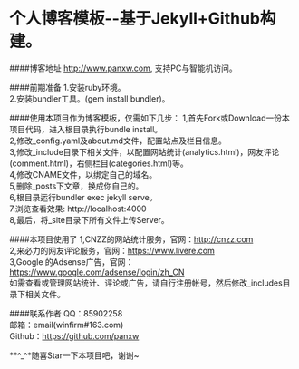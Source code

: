 个人博客模板--基于Jekyll+Github构建。
================

####博客地址
http://www.panxw.com, 支持PC与智能机访问。  

####前期准备
1.安装ruby环境。  
2.安装bundler工具。(gem install bundler)。  

####使用本项目作为博客模板，仅需如下几步：
1,首先Fork或Download一份本项目代码，进入根目录执行bundle install。  
2,修改_config.yaml及about.md文件，配置站点及栏目信息。  
3,修改_include目录下相关文件，以配置网站统计(analytics.html)，网友评论(comment.html)，右侧栏目(categories.html)等。  
4,修改CNAME文件，以绑定自己的域名。  
5,删除_posts下文章，换成你自己的。  
6,根目录运行bundler exec jekyll serve。  
7.浏览查看效果: http://localhost:4000  
8,最后，将_site目录下所有文件上传Server。

####本项目使用了
1,CNZZ的网站统计服务，官网：http://cnzz.com  
2,来必力的网友评论服务，官网：https://www.livere.com  
3,Google 的Adsense广告，官网：https://www.google.com/adsense/login/zh_CN  
如需查看或管理网站统计、评论或广告，请自行注册帐号，然后修改_includes目录下相关文件。  

####联系作者
QQ：85902258  
邮箱：email(winfirm#163.com)  
Github：https://github.com/panxw  

**^_^*随喜Star一下本项目吧，谢谢~  